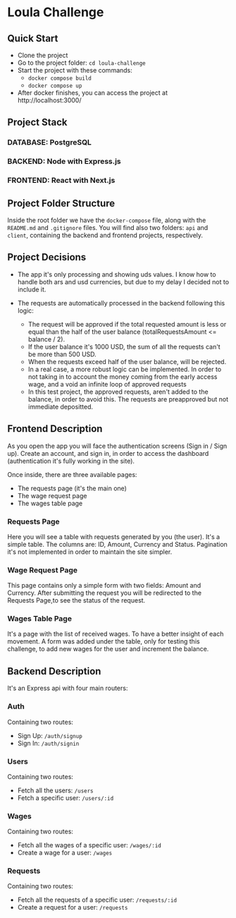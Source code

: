 # Loula Challenge

## Quick Start

- Clone the project
- Go to the project folder: `cd loula-challenge`
- Start the project with these commands:
  - `docker compose build`
  - `docker compose up`
- After docker finishes, you can access the project at http://localhost:3000/

## Project Stack

### DATABASE: PostgreSQL

### BACKEND: Node with Express.js

### FRONTEND: React with Next.js

## Project Folder Structure

Inside the root folder we have the `docker-compose` file, along with the `README.md` and `.gitignore` files. You will find also two folders: `api` and `client`, containing the backend and frontend projects, respectively.

## Project Decisions

- The app it's only processing and showing uds values. I know how to handle both ars and usd currencies, but due to my delay I decided not to include it.

- The requests are automatically processed in the backend following this logic:

  - The request will be approved if the total requested amount is less or equal than the half of the user balance (totalRequestsAmount <= balance / 2).
  - If the user balance it's 1000 USD, the sum of all the requests can't be more than 500 USD.
  - When the requests exceed half of the user balance, will be rejected.
  - In a real case, a more robust logic can be implemented. In order to not taking in to account the money coming from the early access wage, and a void an infinite loop of approved requests
  - In this test project, the approved requests, aren't added to the balance, in order to avoid this. The requests are preapproved but not immediate depositted.

## Frontend Description

As you open the app you will face the authentication screens (Sign in / Sign up). Create an account, and sign in, in order to access the dashboard (authentication it's fully working in the site).

Once inside, there are three available pages:

- The requests page (it's the main one)
- The wage request page
- The wages table page

### Requests Page

Here you will see a table with requests generated by you (the user). It's a simple table. The columns are: ID, Amount, Currency and Status.
Pagination it's not implemented in order to maintain the site simpler.

### Wage Request Page

This page contains only a simple form with two fields: Amount and Currency. After submitting the request you will be redirected to the Requests Page,to see the status of the request.

### Wages Table Page

It's a page with the list of received wages. To have a better insight of each movement. A form was added under the table, only for testing this challenge, to add new wages for the user and increment the balance.

## Backend Description

It's an Express api with four main routers:

### Auth

Containing two routes:

- Sign Up: `/auth/signup`
- Sign In: `/auth/signin`

### Users

Containing two routes:

- Fetch all the users: `/users`
- Fetch a specific user: `/users/:id`

### Wages

Containing two routes:

- Fetch all the wages of a specific user: `/wages/:id`
- Create a wage for a user: `/wages`

### Requests

Containing two routes:

- Fetch all the requests of a specific user: `/requests/:id`
- Create a request for a user: `/requests`
